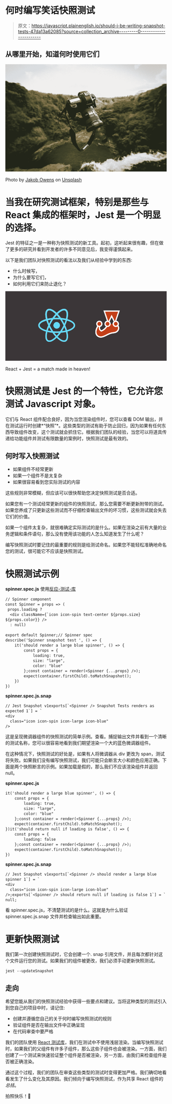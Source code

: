 # 何时编写笑话快照测试

> 原文：<https://javascript.plainenglish.io/should-i-be-writing-snapshot-tests-47da13a62085?source=collection_archive---------0----------------------->

## 从哪里开始，知道何时使用它们

![](img/22f88b4ae08e4639cab0c245642c8888.png)

Photo by [Jakob Owens](https://unsplash.com/@jakobowens1?utm_source=medium&utm_medium=referral) on [Unsplash](https://unsplash.com?utm_source=medium&utm_medium=referral)

# 当我在研究测试框架，特别是那些与 React 集成的框架时，Jest 是一个明显的选择。

Jest 的特征之一是一种称为快照测试的新工具。起初，这听起来很有趣，但在做了更多的研究并看到开发者的许多不同意见后，我变得谨慎起来。

以下是我们团队对快照测试的看法以及我们从经验中学到的东西:

*   什么时候写，
*   为什么要写它们，
*   如何利用它们来防止退化？

![](img/62c3b04466cedc0deb052741f013c89b.png)

React + Jest = a match made in heaven!

# 快照测试是 Jest 的一个特性，它允许您测试 Javascript 对象。

它们与 React 组件配合良好，因为当您渲染组件时，您可以查看 DOM 输出，并在测试运行时创建*“快照”*。这些类型的测试有助于防止回归，因为如果有任何东西导致组件改变，这个测试就会抓住它。根据我们团队的经验，当您可以将道具传递给功能组件并测试有限数量的案例时，快照测试是最有效的。

## 何时写入快照测试

*   如果组件不经常更新
*   如果一个组件不是太复杂
*   如果很容易看到您实际测试的内容

这些规则非常模糊，但应该可以很快帮助您决定快照测试是否合适。

如果您有一个测试经常更新的组件的快照测试，那么您需要不断更新附带的测试。如果您养成了只更新这些测试而不仔细检查输出文件的坏习惯，这些测试就会失去它们的价值。

如果一个组件太复杂，就很难确定实际测试的是什么。如果在渲染之前有大量的业务逻辑和条件语句，那么没有使用该功能的人怎么知道发生了什么呢？

编写快照测试时要记住的最重要的规则是给测试命名。如果您不能轻松准确地命名您的测试，很可能它不应该是快照测试。

# 快照测试示例

**spinner.spec.js** 使用[反应-测试-库](https://medium.com/@chrisgirard/testing-components-with-jest-and-react-testing-library-d36f5262cde2)

```
// Spinner component
const Spinner = props => (
 props.loading ?
  <div className={`icon icon-spin text-center ${props.size} ${props.color}} />
  : null)

export default Spinner;// Spinner spec
describe('Spinner snapshot test ', () => {
    it('should render a large blue spinner', () => {
        const props = {
            loading: true,
            size: "large",
            color: "blue"
        };const container = render(<Spinner {...props} />);
        expect(container.firstChild).toMatchSnapshot();
    })
})
```

**spinner.spec.js.snap**

```
// Jest Snapshot v1exports[`<Spinner /> Snapshot Tests renders as expected 1`] = `
<div
  class="icon icon-spin icon-large icon-blue"
/>
```

这是呈现微调器组件的快照测试的简单示例。查看。捕捉输出文件并看到一个清晰的测试名称，您可以很容易地看到我们期望渲染一个大的蓝色微调器组件。

在这种情况下，快照测试的好处是，如果有人将微调器从 div 更改为 span，测试将失败。如果我们没有编写快照测试，我们可能只会断言大小和颜色应用正确。下面是两个快照断言的示例。如果加载是假的，那么我们不应该渲染组件并返回 null。

**spinner.spec.js**

```
it('should render a large blue spinner', () => {
    const props = {
        loading: true,
        size: "large",
        color: "blue"
    };const container = render(<Spinner {...props} />);
    expect(container.firstChild).toMatchSnapshot();
})it('should return null if loading is false', () => {
    const props = {
        loading: false
    };const container = render(<Spinner {...props} />);
    expect(container.firstChild).toMatchSnapshot();
})
```

**spinner.spec.js.snap**

```
// Jest Snapshot v1exports[`<Spinner /> should render a large blue spinner 1`] = `
<div
  class="icon icon-spin icon-large icon-blue"
/>;exports[`<Spinner /> should return null if loading is false 1`] = `
null;
```

看 spinner.spec.js，不清楚测试的是什么。这就是为什么验证 spinner.spec.js.snap 文件并检查输出如此重要。

# 更新快照测试

我们第一次创建快照测试时，它会创建一个. snap 引用文件，并且每次都针对这个文件运行您的测试。如果我们的组件被更改，我们必须手动更新快照测试。

```
jest --updateSnapshot
```

## 走向

希望您能从我们的快照测试经验中获得一些要点和建议。当将这种类型的测试引入到您自己的项目中时，请记住:

*   创建并遵循您自己的关于何时编写快照测试的规则
*   验证组件是否在输出文件中正确呈现
*   在代码审查中要严格

我们的团队使用 [React 测试库](https://medium.com/@chrisgirard/testing-components-with-jest-and-react-testing-library-d36f5262cde2)，我们在测试中不使用浅层渲染。当编写快照测试时，如果我们的父组件有许多子组件，那么这些子组件也会被渲染。一方面，我们创建了一个测试来快速验证整个组件是否被渲染，另一方面，由我们来检查组件是否被正确渲染。

通过这个过程，我们的团队在审查这些类型的测试时变得更加严格。我们确切地看看发生了什么变化及其原因。我们倾向于编写快照测试，作为共享 React 组件的*总括*。

拍照快乐！📸